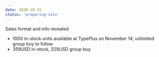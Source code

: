 ```yaml
---
date: 2020-10-31
status: 'preparing-sale'
---
```


Sales format and info revealed

- 1000 in-stock units available at TypePlus on November 14; unlimited group buy to follow
- 359USD in-stock, 329USD group buy